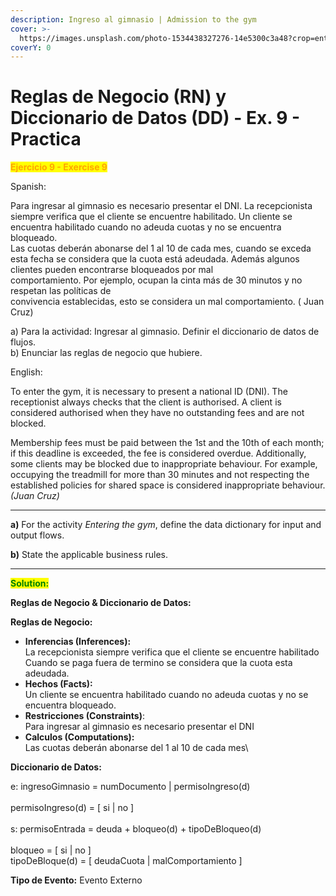 ```yaml
---
description: Ingreso al gimnasio | Admission to the gym
cover: >-
  https://images.unsplash.com/photo-1534438327276-14e5300c3a48?crop=entropy&cs=srgb&fm=jpg&ixid=M3wxOTcwMjR8MHwxfHNlYXJjaHwxfHxBZG1pc3Npb24lMjB0byUyMHRoZSUyMGd5bXxlbnwwfHx8fDE3NDUwNTE2NDF8MA&ixlib=rb-4.0.3&q=85
coverY: 0
---
```


# Reglas de Negocio (RN) y Diccionario de Datos (DD) - Ex. 9 - Practica

<mark style="color:orange;">**Ejercicio 9 - Exercise 9**</mark>

Spanish:

Para ingresar al gimnasio es necesario presentar el DNI. La recepcionista siempre verifica que el cliente se&#x20;encuentre habilitado. Un cliente se encuentra habilitado cuando no adeuda cuotas y no se encuentra&#x20;bloqueado. \
Las cuotas deberán abonarse del 1 al 10 de cada mes, cuando se exceda esta fecha se&#x20;considera que la cuota está adeudada. Además algunos clientes pueden encontrarse bloqueados por mal\
comportamiento. Por ejemplo, ocupan la cinta más de 30 minutos y no respetan las políticas de\
convivencia establecidas, esto se considera un mal comportamiento. ( Juan Cruz)

a) Para la actividad: Ingresar al gimnasio. Definir el diccionario de datos de flujos.\
b) Enunciar las reglas de negocio que hubiere.

English:

To enter the gym, it is necessary to present a national ID (DNI). The receptionist always checks that the client is authorised. A client is considered authorised when they have no outstanding fees and are not blocked.

Membership fees must be paid between the 1st and the 10th of each month; if this deadline is exceeded, the fee is considered overdue. Additionally, some clients may be blocked due to inappropriate behaviour. For example, occupying the treadmill for more than 30 minutes and not respecting the established policies for shared space is considered inappropriate behaviour. _(Juan Cruz)_

***

**a)** For the activity _Entering the gym_, define the data dictionary for input and output flows.

**b)** State the applicable business rules.

***

<mark style="color:green;">**Solution:**</mark>

**Reglas de Negocio & Diccionario de Datos:**

**Reglas de Negocio:**

* **Inferencias (Inferences):** \
  La recepcionista siempre verifica que el cliente se  &#x20;encuentre habilitado\
  Cuando se paga fuera de termino se considera que la cuota esta adeudada.&#x20;
* **Hechos (Facts):** \
  Un cliente se encuentra habilitado cuando no adeuda cuotas y no se encuentra  &#x20;bloqueado.&#x20;
* **Restricciones (Constraints)**: \
  Para ingresar al gimnasio es necesario presentar el DNI
* **Calculos (Computations):** \
  Las cuotas deberán abonarse del 1 al 10 de cada mes\


**Diccionario de Datos:**

e: ingresoGimnasio = numDocumento | permisoIngreso(d)\
\
permisoIngreso(d) = \[ si | no ]\
\
s: permisoEntrada = deuda + bloqueo(d) + tipoDeBloqueo(d)\
\
bloqueo = \[ si | no ]   \
tipoDeBloque(d) = \[ deudaCuota | malComportamiento ]&#x20;

**Tipo de Evento:**  Evento Externo&#x20;
